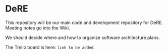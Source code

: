 # DeRE

This repository will be our main code and development repository for DeRE. Meeting notes go into the Wiki.

We should decide where and how to organize software architecture plans.

The Trello board is here: `link to be added`.

